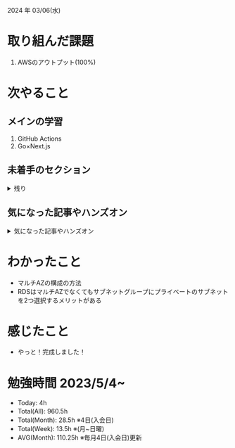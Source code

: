 
2024 年 03/06(水)

# 取り組んだ課題
1. AWSのアウトプット(100%)
 
# 次やること

## メインの学習

1. GitHub Actions
2. Go×Next.js

## 未着手のセクション

<details>

<summary>残り</summary>

### インフラ側
* 継続的インテグレーション
* Terraform

</details>

## 気になった記事やハンズオン

<details>

<summary>気になった記事やハンズオン</summary>

### Go
1. [古典学派的テストとGoで考える持続可能なアーキテクチャ入門](https://zenn.dev/jy8752/books/73769005e6afa9/viewer/chapter1)
2. [クリーンアーキテクチャ](https://nuits.jp/entry/easiest-clean-architecture-2019-09)
3. [Goにおけるメモリ管理の可視化](https://zenn.dev/kazu1029/articles/38ab3d99ef0de3)

### TS
1. [TypeChallenge](https://github.com/type-challenges/type-challenges/tree/main/questions/00004-easy-pick)

### 低レイヤ

1. [Putting the “You” in CPU](https://cpu.land/)

</details>

# わかったこと

* マルチAZの構成の方法
* RDSはマルチAZでなくてもサブネットグループにプライベートのサブネットを2つ選択するメリットがある

# 感じたこと

* やっと！完成しました！

# 勉強時間 2023/5/4~

* Today: 4h
* Total(All): 960.5h　
* Total(Month): 28.5h ※4日(入会日)
* Total(Week): 13.5h ※(月~日曜)
* AVG(Month): 110.25h ※毎月4日(入会日)更新
